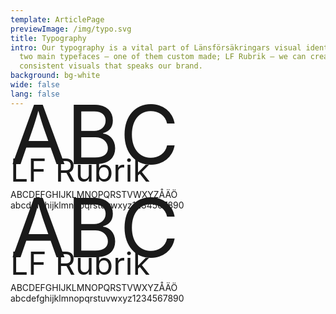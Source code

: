 ```yaml
---
template: ArticlePage
previewImage: /img/typo.svg
title: Typography
intro: Our typography is a vital part of Länsförsäkringars visual identity. With
  two main typefaces – one of them custom made; LF Rubrik – we can create
  consistent visuals that speaks our brand.
background: bg-white
wide: false
lang: false
---
```

<div class="container font-serif text-primary bb-2">
  <div class="row">
    <div class="col-md-5">
     <div style="font-size:130px;line-height: 56px;">ABC</div>
    </div>
    <div class="col-md-7">
      <div class="font-serif" style="font-size:50px;line-height: 59px;">LF Rubrik</div>
      <span class="font-serif">ABCDEFGHIJKLMNOPQRSTVWXYZÅÄÖ<br/>abcdefghijklmnopqrstuvwxyz1234567890</span>
    </div>
  </div>
</div>
<div class="container font-sans-serif text-primary font-weight-bold bb-2">
  <div class="row">
    <div class="col-md-5">
     <div style="font-size:130px;line-height: 56px;">ABC</div>
    </div>
    <div class="col-md-7">
      <div class="font-serif" style="font-size:50px;line-height: 59px;">LF Rubrik</div>
      <span class="font-serif">ABCDEFGHIJKLMNOPQRSTVWXYZÅÄÖ<br/>abcdefghijklmnopqrstuvwxyz1234567890</span>
    </div>
  </div>
</div>
